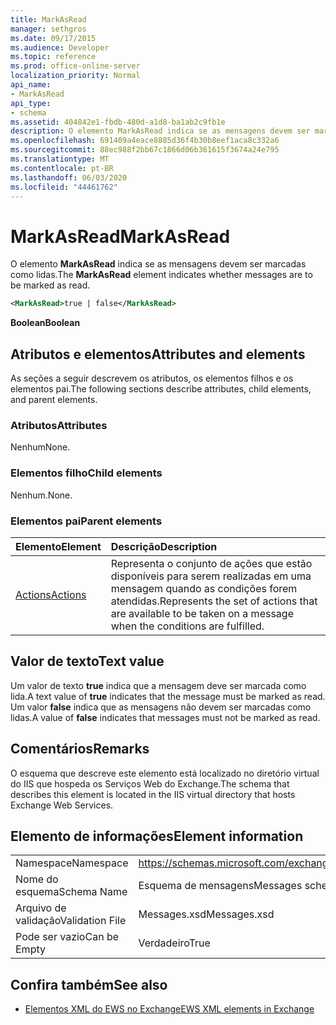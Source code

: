 ```yaml
---
title: MarkAsRead
manager: sethgros
ms.date: 09/17/2015
ms.audience: Developer
ms.topic: reference
ms.prod: office-online-server
localization_priority: Normal
api_name:
- MarkAsRead
api_type:
- schema
ms.assetid: 404842e1-fbdb-480d-a1d8-ba1ab2c9fb1e
description: O elemento MarkAsRead indica se as mensagens devem ser marcadas como lidas.
ms.openlocfilehash: 691409a4eace8885d36f4b30b8eef1aca8c332a6
ms.sourcegitcommit: 88ec988f2bb67c1866d06b361615f3674a24e795
ms.translationtype: MT
ms.contentlocale: pt-BR
ms.lasthandoff: 06/03/2020
ms.locfileid: "44461762"
---
```

# <a name="markasread"></a><span data-ttu-id="b6598-103">MarkAsRead</span><span class="sxs-lookup"><span data-stu-id="b6598-103">MarkAsRead</span></span>

<span data-ttu-id="b6598-104">O elemento **MarkAsRead** indica se as mensagens devem ser marcadas como lidas.</span><span class="sxs-lookup"><span data-stu-id="b6598-104">The **MarkAsRead** element indicates whether messages are to be marked as read.</span></span> 
  
```XML
<MarkAsRead>true | false</MarkAsRead>
```

 <span data-ttu-id="b6598-105">**Boolean**</span><span class="sxs-lookup"><span data-stu-id="b6598-105">**Boolean**</span></span>
## <a name="attributes-and-elements"></a><span data-ttu-id="b6598-106">Atributos e elementos</span><span class="sxs-lookup"><span data-stu-id="b6598-106">Attributes and elements</span></span>

<span data-ttu-id="b6598-107">As seções a seguir descrevem os atributos, os elementos filhos e os elementos pai.</span><span class="sxs-lookup"><span data-stu-id="b6598-107">The following sections describe attributes, child elements, and parent elements.</span></span>
  
### <a name="attributes"></a><span data-ttu-id="b6598-108">Atributos</span><span class="sxs-lookup"><span data-stu-id="b6598-108">Attributes</span></span>

<span data-ttu-id="b6598-109">Nenhum</span><span class="sxs-lookup"><span data-stu-id="b6598-109">None.</span></span>
  
### <a name="child-elements"></a><span data-ttu-id="b6598-110">Elementos filho</span><span class="sxs-lookup"><span data-stu-id="b6598-110">Child elements</span></span>

<span data-ttu-id="b6598-111">Nenhum.</span><span class="sxs-lookup"><span data-stu-id="b6598-111">None.</span></span>
  
### <a name="parent-elements"></a><span data-ttu-id="b6598-112">Elementos pai</span><span class="sxs-lookup"><span data-stu-id="b6598-112">Parent elements</span></span>

|<span data-ttu-id="b6598-113">**Elemento**</span><span class="sxs-lookup"><span data-stu-id="b6598-113">**Element**</span></span>|<span data-ttu-id="b6598-114">**Descrição**</span><span class="sxs-lookup"><span data-stu-id="b6598-114">**Description**</span></span>|
|:-----|:-----|
|[<span data-ttu-id="b6598-115">Actions</span><span class="sxs-lookup"><span data-stu-id="b6598-115">Actions</span></span>](actions.md) <br/> |<span data-ttu-id="b6598-116">Representa o conjunto de ações que estão disponíveis para serem realizadas em uma mensagem quando as condições forem atendidas.</span><span class="sxs-lookup"><span data-stu-id="b6598-116">Represents the set of actions that are available to be taken on a message when the conditions are fulfilled.</span></span>  <br/> |
   
## <a name="text-value"></a><span data-ttu-id="b6598-117">Valor de texto</span><span class="sxs-lookup"><span data-stu-id="b6598-117">Text value</span></span>

<span data-ttu-id="b6598-118">Um valor de texto **true** indica que a mensagem deve ser marcada como lida.</span><span class="sxs-lookup"><span data-stu-id="b6598-118">A text value of **true** indicates that the message must be marked as read.</span></span> <span data-ttu-id="b6598-119">Um valor **false** indica que as mensagens não devem ser marcadas como lidas.</span><span class="sxs-lookup"><span data-stu-id="b6598-119">A value of **false** indicates that messages must not be marked as read.</span></span> 
  
## <a name="remarks"></a><span data-ttu-id="b6598-120">Comentários</span><span class="sxs-lookup"><span data-stu-id="b6598-120">Remarks</span></span>

<span data-ttu-id="b6598-121">O esquema que descreve este elemento está localizado no diretório virtual do IIS que hospeda os Serviços Web do Exchange.</span><span class="sxs-lookup"><span data-stu-id="b6598-121">The schema that describes this element is located in the IIS virtual directory that hosts Exchange Web Services.</span></span>
  
## <a name="element-information"></a><span data-ttu-id="b6598-122">Elemento de informações</span><span class="sxs-lookup"><span data-stu-id="b6598-122">Element information</span></span>

|||
|:-----|:-----|
|<span data-ttu-id="b6598-123">Namespace</span><span class="sxs-lookup"><span data-stu-id="b6598-123">Namespace</span></span>  <br/> |https://schemas.microsoft.com/exchange/services/2006/messages  <br/> |
|<span data-ttu-id="b6598-124">Nome do esquema</span><span class="sxs-lookup"><span data-stu-id="b6598-124">Schema Name</span></span>  <br/> |<span data-ttu-id="b6598-125">Esquema de mensagens</span><span class="sxs-lookup"><span data-stu-id="b6598-125">Messages schema</span></span>  <br/> |
|<span data-ttu-id="b6598-126">Arquivo de validação</span><span class="sxs-lookup"><span data-stu-id="b6598-126">Validation File</span></span>  <br/> |<span data-ttu-id="b6598-127">Messages.xsd</span><span class="sxs-lookup"><span data-stu-id="b6598-127">Messages.xsd</span></span>  <br/> |
|<span data-ttu-id="b6598-128">Pode ser vazio</span><span class="sxs-lookup"><span data-stu-id="b6598-128">Can be Empty</span></span>  <br/> |<span data-ttu-id="b6598-129">Verdadeiro</span><span class="sxs-lookup"><span data-stu-id="b6598-129">True</span></span>  <br/> |
   
## <a name="see-also"></a><span data-ttu-id="b6598-130">Confira também</span><span class="sxs-lookup"><span data-stu-id="b6598-130">See also</span></span>



- [<span data-ttu-id="b6598-131">Elementos XML do EWS no Exchange</span><span class="sxs-lookup"><span data-stu-id="b6598-131">EWS XML elements in Exchange</span></span>](ews-xml-elements-in-exchange.md)

